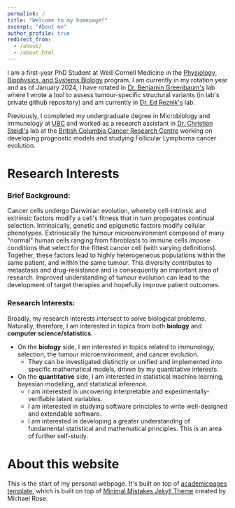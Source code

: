 ```yaml
---
permalink: /
title: "Welcome to my homepage!"
excerpt: "About me"
author_profile: true
redirect_from:
  - /about/
  - /about.html
---
```


I am a first-year PhD Student at Weill Cornell Medicine in the [Physiology, Biophysics, and Systems Biology](https://gradschool.weill.cornell.edu/programs/physiology-biophysics-systems-biology-1) program. I am currently in my rotation year and as of January 2024, I have rotated in [Dr. Benjamin Greenbaum's](https://www.mskcc.org/research-areas/labs/benjamin-greenbaum) lab where I wrote a tool to assess tumour-specific structural variants (in lab's private github repository) and am currently in [Dr. Ed Reznik's](https://www.mskcc.org/research-areas/labs/ed-reznik) lab.

Previously, I completed my undergraduate degree in Microbiology and Immunology at [UBC](https://you.ubc.ca/ubc_programs/microbiology-immunology/) and worked as a research assistant in [Dr. Christian Steidl's](https://www.bccrc.ca/dept/lcr/people/christian-steidl) lab at the [British Columbia Cancer Research Centre](https://www.bccrc.ca/) working on developing prognostic models and studying Follicular Lymphoma cancer evolution.

Research Interests
======

### Brief Background:

Cancer cells undergo Darwinian evolution, whereby cell-intrinsic and extrinsic factors modify a cell's fitness that in turn propogates continual selection. Intrinsically, genetic and epigenetic factors modify cellular phenotypes. Extrinsically the tumour microenvironment composed of many "normal" human cells ranging from fibroblasts to immune cells impose conditions that select for the fittest cancer cell (with varying definitions). Together, these factors lead to highly heterogeneous populations within the same patient, and within the same tumour. This diversity contributes to metastasis and drug-resistance and is
consequently an important area of research. Improved understanding of tumour evolution can lead to the development of target therapies and hopefully improve patient outcomes.

### Research Interests:

Broadly, my research interests intersect to solve biological problems. Naturally, therefore, I am interested in topics from both **biology** and **computer science/statistics**.
  + On the **biology** side, I am interested in topics related to immunology, selection, the tumour microenvironment, and cancer evolution.
    + They can be investigated distinctly or unified and implemented into specific mathematical models, driven by my quantitative interests.
  + On the **quantitative** side, I am interested in statistical machine learning, bayesian modelling, and statistical inference.
    + I am interested in uncovering interpretable and experimentally-verifiable latent variables.
    + I am interested in studying software principles to write well-designed and extendable software.
    + I am interested in developing a greater understanding of fundamental statistical and mathematical principles. This is an area of further self-study.


<!-- ### Others: -->
<!-- I am currently writing a price-tracking application as a personal project. -->

<!-- Acknowledgements
======

I have been blessed to have had so many mentors through my careeer. In academic circles, I would like to thank Drs. Christian Steidl, Ryan Morin, Ben Greenbaum, Ed Reznik, Laura Hilton, Katsuyoshi Takata, and Aixiang Jiang. I have missed many. -->

About this website
======
This is the start of my personal webpage. It's built on top of [academicpages template](https://github.com/academicpages/academicpages.github.io), which is built on top of [Minimal Mistakes Jekyll Theme](https://mmistakes.github.io/minimal-mistakes/) created by Michael Rose.


<!-- This is the front page of a website that is powered by the [academicpages template](https://github.com/academicpages/academicpages.github.io) and hosted on GitHub pages. [GitHub pages](https://pages.github.com) is a free service in which websites are built and hosted from code and data stored in a GitHub repository, automatically updating when a new commit is made to the respository. This template was forked from the [Minimal Mistakes Jekyll Theme](https://mmistakes.github.io/minimal-mistakes/) created by Michael Rose, and then extended to support the kinds of content that academics have: publications, talks, teaching, a portfolio, blog posts, and a dynamically-generated CV. You can fork [this repository](https://github.com/academicpages/academicpages.github.io) right now, modify the configuration and markdown files, add your own PDFs and other content, and have your own site for free, with no ads! An older version of this template powers my own personal website at [stuartgeiger.com](http://stuartgeiger.com), which uses [this Github repository](https://github.com/staeiou/staeiou.github.io).

A data-driven personal website
======
Like many other Jekyll-based GitHub Pages templates, academicpages makes you separate the website's content from its form. The content & metadata of your website are in structured markdown files, while various other files constitute the theme, specifying how to transform that content & metadata into HTML pages. You keep these various markdown (.md), YAML (.yml), HTML, and CSS files in a public GitHub repository. Each time you commit and push an update to the repository, the [GitHub pages](https://pages.github.com/) service creates static HTML pages based on these files, which are hosted on GitHub's servers free of charge.

Many of the features of dynamic content management systems (like Wordpress) can be achieved in this fashion, using a fraction of the computational resources and with far less vulnerability to hacking and DDoSing. You can also modify the theme to your heart's content without touching the content of your site. If you get to a point where you've broken something in Jekyll/HTML/CSS beyond repair, your markdown files describing your talks, publications, etc. are safe. You can rollback the changes or even delete the repository and start over -- just be sure to save the markdown files! Finally, you can also write scripts that process the structured data on the site, such as [this one](https://github.com/academicpages/academicpages.github.io/blob/master/talkmap.ipynb) that analyzes metadata in pages about talks to display [a map of every location you've given a talk](https://academicpages.github.io/talkmap.html).

Getting started
======
1. Register a GitHub account if you don't have one and confirm your e-mail (required!)
2. Fork [this repository](https://github.com/academicpages/academicpages.github.io) by clicking the "fork" button in the top right.
3. Go to the repository's settings (rightmost item in the tabs that start with "Code", should be below "Unwatch"). Rename the repository "[your GitHub username].github.io", which will also be your website's URL.
4. Set site-wide configuration and create content & metadata (see below -- also see [this set of diffs](http://archive.is/3TPas) showing what files were changed to set up [an example site](https://getorg-testacct.github.io) for a user with the username "getorg-testacct")
5. Upload any files (like PDFs, .zip files, etc.) to the files/ directory. They will appear at https://[your GitHub username].github.io/files/example.pdf.
6. Check status by going to the repository settings, in the "GitHub pages" section

Site-wide configuration
------
The main configuration file for the site is in the base directory in [_config.yml](https://github.com/academicpages/academicpages.github.io/blob/master/_config.yml), which defines the content in the sidebars and other site-wide features. You will need to replace the default variables with ones about yourself and your site's github repository. The configuration file for the top menu is in [_data/navigation.yml](https://github.com/academicpages/academicpages.github.io/blob/master/_data/navigation.yml). For example, if you don't have a portfolio or blog posts, you can remove those items from that navigation.yml file to remove them from the header.

Create content & metadata
------
For site content, there is one markdown file for each type of content, which are stored in directories like _publications, _talks, _posts, _teaching, or _pages. For example, each talk is a markdown file in the [_talks directory](https://github.com/academicpages/academicpages.github.io/tree/master/_talks). At the top of each markdown file is structured data in YAML about the talk, which the theme will parse to do lots of cool stuff. The same structured data about a talk is used to generate the list of talks on the [Talks page](https://academicpages.github.io/talks), each [individual page](https://academicpages.github.io/talks/2012-03-01-talk-1) for specific talks, the talks section for the [CV page](https://academicpages.github.io/cv), and the [map of places you've given a talk](https://academicpages.github.io/talkmap.html) (if you run this [python file](https://github.com/academicpages/academicpages.github.io/blob/master/talkmap.py) or [Jupyter notebook](https://github.com/academicpages/academicpages.github.io/blob/master/talkmap.ipynb), which creates the HTML for the map based on the contents of the _talks directory).

**Markdown generator**

I have also created [a set of Jupyter notebooks](https://github.com/academicpages/academicpages.github.io/tree/master/markdown_generator
) that converts a CSV containing structured data about talks or presentations into individual markdown files that will be properly formatted for the academicpages template. The sample CSVs in that directory are the ones I used to create my own personal website at stuartgeiger.com. My usual workflow is that I keep a spreadsheet of my publications and talks, then run the code in these notebooks to generate the markdown files, then commit and push them to the GitHub repository.

How to edit your site's GitHub repository
------
Many people use a git client to create files on their local computer and then push them to GitHub's servers. If you are not familiar with git, you can directly edit these configuration and markdown files directly in the github.com interface. Navigate to a file (like [this one](https://github.com/academicpages/academicpages.github.io/blob/master/_talks/2012-03-01-talk-1.md) and click the pencil icon in the top right of the content preview (to the right of the "Raw | Blame | History" buttons). You can delete a file by clicking the trashcan icon to the right of the pencil icon. You can also create new files or upload files by navigating to a directory and clicking the "Create new file" or "Upload files" buttons.

Example: editing a markdown file for a talk
![Editing a markdown file for a talk](/images/editing-talk.png)

For more info
------
More info about configuring academicpages can be found in [the guide](https://academicpages.github.io/markdown/). The [guides for the Minimal Mistakes theme](https://mmistakes.github.io/minimal-mistakes/docs/configuration/) (which this theme was forked from) might also be helpful. -->
